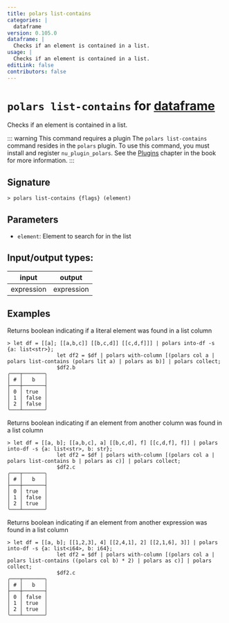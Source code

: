 ```yaml
---
title: polars list-contains
categories: |
  dataframe
version: 0.105.0
dataframe: |
  Checks if an element is contained in a list.
usage: |
  Checks if an element is contained in a list.
editLink: false
contributors: false
---
```

<!-- This file is automatically generated. Please edit the command in https://github.com/nushell/nushell instead. -->

# `polars list-contains` for [dataframe](/commands/categories/dataframe.md)

<div class='command-title'>Checks if an element is contained in a list.</div>

::: warning This command requires a plugin
The `polars list-contains` command resides in the `polars` plugin.
To use this command, you must install and register `nu_plugin_polars`.
See the [Plugins](/book/plugins.html) chapter in the book for more information.
:::


## Signature

```> polars list-contains {flags} (element)```

## Parameters

 -  `element`: Element to search for in the list


## Input/output types:

| input      | output     |
| ---------- | ---------- |
| expression | expression |
## Examples

Returns boolean indicating if a literal element was found in a list column
```nu
> let df = [[a]; [[a,b,c]] [[b,c,d]] [[c,d,f]]] | polars into-df -s {a: list<str>};
                let df2 = $df | polars with-column [(polars col a | polars list-contains (polars lit a) | polars as b)] | polars collect;
                $df2.b
╭───┬───────╮
│ # │   b   │
├───┼───────┤
│ 0 │ true  │
│ 1 │ false │
│ 2 │ false │
╰───┴───────╯

```

Returns boolean indicating if an element from another column was found in a list column
```nu
> let df = [[a, b]; [[a,b,c], a] [[b,c,d], f] [[c,d,f], f]] | polars into-df -s {a: list<str>, b: str};
                let df2 = $df | polars with-column [(polars col a | polars list-contains b | polars as c)] | polars collect;
                $df2.c
╭───┬───────╮
│ # │   b   │
├───┼───────┤
│ 0 │ true  │
│ 1 │ false │
│ 2 │ true  │
╰───┴───────╯

```

Returns boolean indicating if an element from another expression was found in a list column
```nu
> let df = [[a, b]; [[1,2,3], 4] [[2,4,1], 2] [[2,1,6], 3]] | polars into-df -s {a: list<i64>, b: i64};
                let df2 = $df | polars with-column [(polars col a | polars list-contains ((polars col b) * 2) | polars as c)] | polars collect;
                $df2.c
╭───┬───────╮
│ # │   b   │
├───┼───────┤
│ 0 │ false │
│ 1 │ true  │
│ 2 │ true  │
╰───┴───────╯

```
